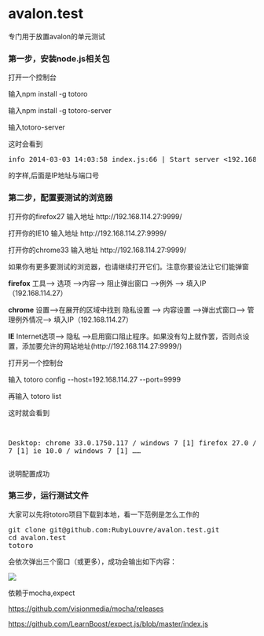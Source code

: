 avalon.test
===========

专门用于放置avalon的单元测试



<h3>第一步，安装node.js相关包</h3>

<p>打开一个控制台</p>
 
<p>输入npm install -g totoro</p>
<p>输入npm install -g totoro-server</p>
<p>输入totoro-server</p>
<p>这时会看到</p>
<pre class="brush:js;gutter:false;">
info 2014-03-03 14:03:58 index.js:66 | Start server <192.168.114.27:9999>
</pre>
<p>的字样,后面是IP地址与端口号</p>

<h3>第二步，配置要测试的浏览器</h3>

<p>打开你的firefox27 输入地址 http://192.168.114.27:9999/</p>
<p>打开你的IE10 输入地址 http://192.168.114.27:9999/</p>
<p>打开你的chrome33 输入地址 http://192.168.114.27:9999/</p>

<p>如果你有更多要测试的浏览器，也请继续打开它们。注意你要设法让它们能弹窗</p>
<p><b>firefox</b> 工具--> 选项 -->内容--> 阻止弹出窗口 -->例外 --> 填入IP（192.168.114.27）</p>
<p><b>chrome</b> 设置-->在展开的区域中找到 隐私设置 --> 内容设置 -->弹出式窗口--> 管理例外情况--> 填入IP（192.168.114.27）</p>
<p><b>IE</b> Internet选项--> 隐私 -->启用窗口阻止程序。如果没有勾上就作罢，否则点设置，添加要允许的网站地址(http://192.168.114.27:9999/)</p>

<p>打开另一个控制台</p>
<p>输入 totoro config --host=192.168.114.27 --port=9999</p>
<p>再输入 totoro list</p>
<p>这时就会看到</p>
<pre class="brush:js;gutter:false;">

 Desktop:
   chrome 33.0.1750.117 / windows 7 [1]
   firefox 27.0 / windows 7 [1]
   ie 10.0 / windows 7 [1]
……
</pre>
<p>说明配置成功</p>
<h3>第三步，运行测试文件</h3>
<p>大家可以先将totoro项目下载到本地，看一下范例是怎么工作的</p>
<pre class="brush:js;gutter:false;">
git clone git@github.com:RubyLouvre/avalon.test.git
cd avalon.test
totoro
</pre>
<p>会依次弹出三个窗口（或更多），成功会输出如下内容：</p>
<p><img src="https://f.cloud.github.com/assets/340282/891944/7c099544-fa71-11e2-828b-5da8c0566834.png"/></p>



依赖于mocha,expect

https://github.com/visionmedia/mocha/releases

https://github.com/LearnBoost/expect.js/blob/master/index.js